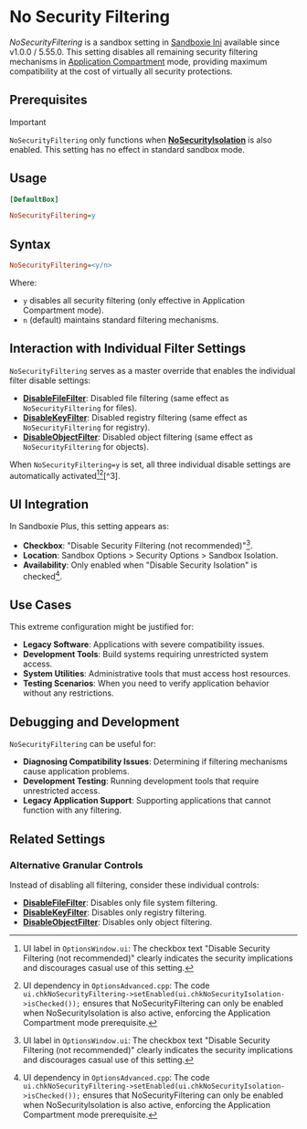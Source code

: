 # No Security Filtering

_NoSecurityFiltering_ is a sandbox setting in [Sandboxie Ini](SandboxieIni.md) available since v1.0.0 / 5.55.0. This setting disables all remaining security filtering mechanisms in [Application Compartment](../PlusContent/compartment-mode.md) mode, providing maximum compatibility at the cost of virtually all security protections.

## Prerequisites

> [!IMPORTANT]
> `NoSecurityFiltering` only functions when **[NoSecurityIsolation](NoSecurityIsolation.md)** is also enabled. This setting has no effect in standard sandbox mode.

## Usage

```ini
[DefaultBox]

NoSecurityFiltering=y
```

## Syntax

```ini
NoSecurityFiltering=<y/n>
```

Where:

- `y` disables all security filtering (only effective in Application Compartment mode).
- `n` (default) maintains standard filtering mechanisms.

## Interaction with Individual Filter Settings

`NoSecurityFiltering` serves as a master override that enables the individual filter disable settings:

- **[DisableFileFilter](DisableFileFilter.md)**: Disabled file filtering (same effect as `NoSecurityFiltering` for files).
- **[DisableKeyFilter](DisableKeyFilter.md)**: Disabled registry filtering (same effect as `NoSecurityFiltering` for registry).
- **[DisableObjectFilter](DisableObjectFilter.md)**: Disabled object filtering (same effect as `NoSecurityFiltering` for objects).

When `NoSecurityFiltering=y` is set, all three individual disable settings are automatically activated[^1][^2][^3].

## UI Integration

In Sandboxie Plus, this setting appears as:

- **Checkbox**: "Disable Security Filtering (not recommended)"[^1].
- **Location**: Sandbox Options > Security Options > Sandbox Isolation.
- **Availability**: Only enabled when "Disable Security Isolation" is checked[^2].

## Use Cases

This extreme configuration might be justified for:

- **Legacy Software**: Applications with severe compatibility issues.
- **Development Tools**: Build systems requiring unrestricted system access.
- **System Utilities**: Administrative tools that must access host resources.
- **Testing Scenarios**: When you need to verify application behavior without any restrictions.

## Debugging and Development

`NoSecurityFiltering` can be useful for:

- **Diagnosing Compatibility Issues**: Determining if filtering mechanisms cause application problems.
- **Development Testing**: Running development tools that require unrestricted access.
- **Legacy Application Support**: Supporting applications that cannot function with any filtering.

## Related Settings

### Alternative Granular Controls

Instead of disabling all filtering, consider these individual controls:

- **[DisableFileFilter](DisableFileFilter.md)**: Disables only file system filtering.
- **[DisableKeyFilter](DisableKeyFilter.md)**: Disables only registry filtering.
- **[DisableObjectFilter](DisableObjectFilter.md)**: Disables only object filtering.

[^1]: UI label in `OptionsWindow.ui`: The checkbox text "Disable Security Filtering (not recommended)" clearly indicates the security implications and discourages casual use of this setting.

[^2]: UI dependency in `OptionsAdvanced.cpp`: The code `ui.chkNoSecurityFiltering->setEnabled(ui.chkNoSecurityIsolation->isChecked());` ensures that NoSecurityFiltering can only be enabled when NoSecurityIsolation is also active, enforcing the Application Compartment mode prerequisite.
